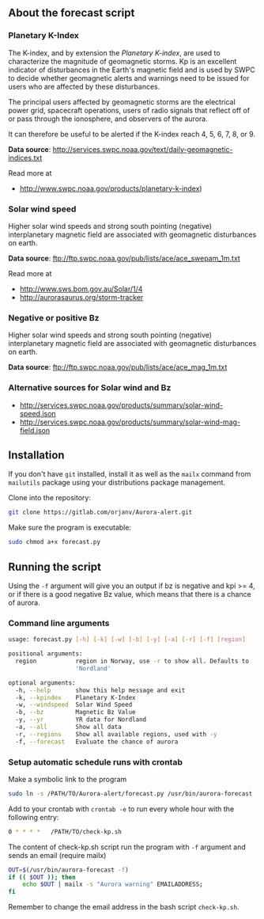 ## About the forecast script

### Planetary K-Index

The K-index, and by extension the *Planetary K-index*, are used to characterize the magnitude of geomagnetic storms. Kp is an excellent indicator of disturbances in the Earth's magnetic field and is used by SWPC to decide whether geomagnetic alerts and warnings need to be issued for users who are affected by these disturbances.

The principal users affected by geomagnetic storms are the electrical power grid, spacecraft operations, users of radio signals that reflect off of or pass through the ionosphere, and observers of the aurora.

It can therefore be useful to be alerted if the K-index reach 4, 5, 6, 7, 8, or 9.

**Data source**: http://services.swpc.noaa.gov/text/daily-geomagnetic-indices.txt

Read more at

* http://www.swpc.noaa.gov/products/planetary-k-index)

### Solar wind speed

Higher solar wind speeds and strong south pointing (negative) interplanetary 
magnetic field are associated with geomagnetic disturbances on earth.

**Data source**: ftp://ftp.swpc.noaa.gov/pub/lists/ace/ace_swepam_1m.txt

Read more at 

* http://www.sws.bom.gov.au/Solar/1/4
* http://aurorasaurus.org/storm-tracker

### Negative or positive Bz

Higher solar wind speeds and strong south pointing (negative) interplanetary 
magnetic field are associated with geomagnetic disturbances on earth.

**Data source**: ftp://ftp.swpc.noaa.gov/pub/lists/ace/ace_mag_1m.txt

### Alternative sources for Solar wind and Bz

* http://services.swpc.noaa.gov/products/summary/solar-wind-speed.json
* http://services.swpc.noaa.gov/products/summary/solar-wind-mag-field.json


## Installation
If you don't have `git` installed, install it as well as the `mailx` command from `mailutils` package using your distributions package management.

Clone into the repository:

```bash
git clone https://gitlab.com/orjanv/Aurora-alert.git
```

Make sure the program is executable:
```bash
sudo chmod a+x forecast.py
``` 


## Running the script

Using the `-f` argument will give you an output if bz is negative and kpi >= 4, 
or if there is a good negative Bz value, which means that there is a chance of aurora.

### Command line arguments

```bash
usage: forecast.py [-h] [-k] [-w] [-b] [-y] [-a] [-r] [-f] [region]

positional arguments:
  region           region in Norway, use -r to show all. Defaults to
                   'Nordland'

optional arguments:
  -h, --help       show this help message and exit
  -k, --kpindex    Planetary K-Index
  -w, --windspeed  Solar Wind Speed
  -b, --bz         Magnetic Bz Value
  -y, --yr         YR data for Nordland
  -a, --all        Show all data
  -r, --regions    Show all available regions, used with -y
  -f, --forecast   Evaluate the chance of aurora
```

### Setup automatic schedule runs with crontab

Make a symbolic link to the program
```bash
sudo ln -s /PATH/TO/Aurora-alert/forecast.py /usr/bin/aurora-forecast
```

Add to your crontab with `crontab -e` to run every whole hour with the following entry:

```bash
0 * * * *	/PATH/TO/check-kp.sh
```

The content of check-kp.sh script run the program with `-f` argument and sends an email (require mailx)

```bash
OUT=$(/usr/bin/aurora-forecast -f)
if (( $OUT )); then
    echo $OUT | mailx -s "Aurora warning" EMAILADDRESS;
fi
``` 

Remember to change the email address in the bash script `check-kp.sh`.
